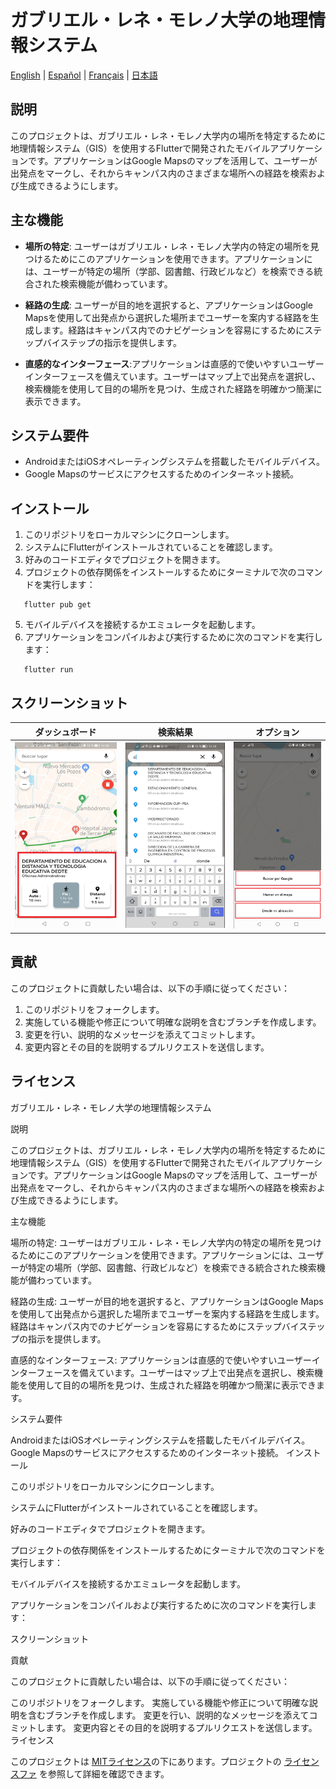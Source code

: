 # ガブリエル・レネ・モレノ大学の地理情報システム

[English](./README.md) | [Español](./README.es.md) | [Français](./README.fr.md) | [日本語](./README.jp.md)

## 説明

このプロジェクトは、ガブリエル・レネ・モレノ大学内の場所を特定するために地理情報システム（GIS）を使用するFlutterで開発されたモバイルアプリケーションです。アプリケーションはGoogle Mapsのマップを活用して、ユーザーが出発点をマークし、それからキャンパス内のさまざまな場所への経路を検索および生成できるようにします。

## 主な機能

- **場所の特定**: ユーザーはガブリエル・レネ・モレノ大学内の特定の場所を見つけるためにこのアプリケーションを使用できます。アプリケーションには、ユーザーが特定の場所（学部、図書館、行政ビルなど）を検索できる統合された検索機能が備わっています。

- **経路の生成**: ユーザーが目的地を選択すると、アプリケーションはGoogle Mapsを使用して出発点から選択した場所までユーザーを案内する経路を生成します。経路はキャンパス内でのナビゲーションを容易にするためにステップバイステップの指示を提供します。

- **直感的なインターフェース**:アプリケーションは直感的で使いやすいユーザーインターフェースを備えています。ユーザーはマップ上で出発点を選択し、検索機能を使用して目的の場所を見つけ、生成された経路を明確かつ簡潔に表示できます。

## システム要件

- AndroidまたはiOSオペレーティングシステムを搭載したモバイルデバイス。
- Google Mapsのサービスにアクセスするためのインターネット接続。

## インストール

1. このリポジトリをローカルマシンにクローンします。
2. システムにFlutterがインストールされていることを確認します。
3. 好みのコードエディタでプロジェクトを開きます。
4. プロジェクトの依存関係をインストールするためにターミナルで次のコマンドを実行します：

```shell
   flutter pub get
```

5. モバイルデバイスを接続するかエミュレータを起動します。
6. アプリケーションをコンパイルおよび実行するために次のコマンドを実行します：

```shell
   flutter run
```

## スクリーンショット

| **ダッシュボード** | **検索結果** | **オプション** |
|:-------------------:|:--------------------------:|:----------------:|
| ![Dashboard](./screenshots/s1.png) | ![Search Results](./screenshots/s2.png) | ![Options](./screenshots/s3.png) |



## 貢献

このプロジェクトに貢献したい場合は、以下の手順に従ってください：

1. このリポジトリをフォークします。
2. 実施している機能や修正について明確な説明を含むブランチを作成します。
3. 変更を行い、説明的なメッセージを添えてコミットします。
4. 変更内容とその目的を説明するプルリクエストを送信します。

## ライセンス


ガブリエル・レネ・モレノ大学の地理情報システム

説明

このプロジェクトは、ガブリエル・レネ・モレノ大学内の場所を特定するために地理情報システム（GIS）を使用するFlutterで開発されたモバイルアプリケーションです。アプリケーションはGoogle Mapsのマップを活用して、ユーザーが出発点をマークし、それからキャンパス内のさまざまな場所への経路を検索および生成できるようにします。

主な機能

場所の特定: ユーザーはガブリエル・レネ・モレノ大学内の特定の場所を見つけるためにこのアプリケーションを使用できます。アプリケーションには、ユーザーが特定の場所（学部、図書館、行政ビルなど）を検索できる統合された検索機能が備わっています。

経路の生成: ユーザーが目的地を選択すると、アプリケーションはGoogle Mapsを使用して出発点から選択した場所までユーザーを案内する経路を生成します。経路はキャンパス内でのナビゲーションを容易にするためにステップバイステップの指示を提供します。

直感的なインターフェース: アプリケーションは直感的で使いやすいユーザーインターフェースを備えています。ユーザーはマップ上で出発点を選択し、検索機能を使用して目的の場所を見つけ、生成された経路を明確かつ簡潔に表示できます。

システム要件

AndroidまたはiOSオペレーティングシステムを搭載したモバイルデバイス。
Google Mapsのサービスにアクセスするためのインターネット接続。
インストール

このリポジトリをローカルマシンにクローンします。

システムにFlutterがインストールされていることを確認します。

好みのコードエディタでプロジェクトを開きます。

プロジェクトの依存関係をインストールするためにターミナルで次のコマンドを実行します：

モバイルデバイスを接続するかエミュレータを起動します。

アプリケーションをコンパイルおよび実行するために次のコマンドを実行します：

スクリーンショット

貢献

このプロジェクトに貢献したい場合は、以下の手順に従ってください：

このリポジトリをフォークします。
実施している機能や修正について明確な説明を含むブランチを作成します。
変更を行い、説明的なメッセージを添えてコミットします。
変更内容とその目的を説明するプルリクエストを送信します。
ライセンス

このプロジェクトは [MITライセンス](https://opensource.org/licenses/MIT)の下にあります。プロジェクトの [ライセンスファ](LICENSE) を参照して詳細を確認できます。
